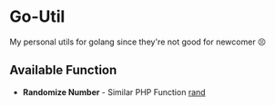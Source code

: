 # Go-Util

My personal utils for golang since they're not good for newcomer :persevere:

## Available Function

* **Randomize Number** - Similar PHP Function [rand](http://php.net/manual/en/function.rand.php)